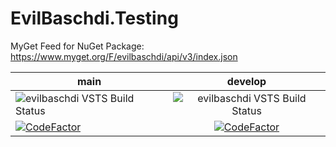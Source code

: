 # EvilBaschdi.Testing

MyGet Feed for NuGet Package: <https://www.myget.org/F/evilbaschdi/api/v3/index.json>

| main | develop |
| ------------- |:-------------:|
| ![evilbaschdi VSTS Build Status](https://dev.azure.com/evilbaschdi/Main/_apis/build/status/Core/EvilBaschdi.Testing?branchName=main) | ![evilbaschdi VSTS Build Status](https://dev.azure.com/evilbaschdi/Main/_apis/build/status/Core/EvilBaschdi.Testing?branchName=develop)|
| [![CodeFactor](https://www.codefactor.io/repository/github/evilbaschdi/evilbaschdi.testing/badge/main)](https://www.codefactor.io/repository/github/evilbaschdi/evilbaschdi.testing/overview/main) | [![CodeFactor](https://www.codefactor.io/repository/github/evilbaschdi/evilbaschdi.testing/badge/develop)](https://www.codefactor.io/repository/github/evilbaschdi/evilbaschdi.testing/overview/develop) |

